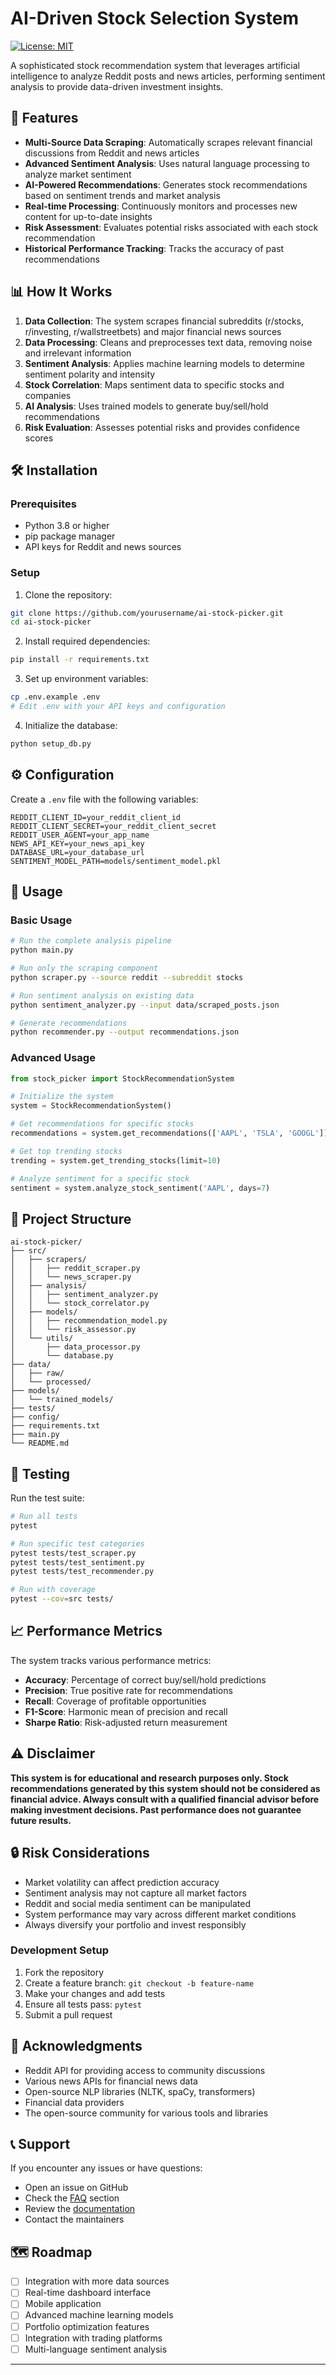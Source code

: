 # AI-Driven Stock Selection System
[![License: MIT](https://img.shields.io/badge/License-MIT-yellow.svg)](https://opensource.org/licenses/MIT)

A sophisticated stock recommendation system that leverages artificial intelligence to analyze Reddit posts and news articles, performing sentiment analysis to provide data-driven investment insights.

## 🚀 Features

- **Multi-Source Data Scraping**: Automatically scrapes relevant financial discussions from Reddit and news articles
- **Advanced Sentiment Analysis**: Uses natural language processing to analyze market sentiment
- **AI-Powered Recommendations**: Generates stock recommendations based on sentiment trends and market analysis
- **Real-time Processing**: Continuously monitors and processes new content for up-to-date insights
- **Risk Assessment**: Evaluates potential risks associated with each stock recommendation
- **Historical Performance Tracking**: Tracks the accuracy of past recommendations

## 📊 How It Works

1. **Data Collection**: The system scrapes financial subreddits (r/stocks, r/investing, r/wallstreetbets) and major financial news sources
2. **Data Processing**: Cleans and preprocesses text data, removing noise and irrelevant information
3. **Sentiment Analysis**: Applies machine learning models to determine sentiment polarity and intensity
4. **Stock Correlation**: Maps sentiment data to specific stocks and companies
5. **AI Analysis**: Uses trained models to generate buy/sell/hold recommendations
6. **Risk Evaluation**: Assesses potential risks and provides confidence scores

## 🛠️ Installation

### Prerequisites

- Python 3.8 or higher
- pip package manager
- API keys for Reddit and news sources

### Setup

1. Clone the repository:
```bash
git clone https://github.com/yourusername/ai-stock-picker.git
cd ai-stock-picker
```

2. Install required dependencies:
```bash
pip install -r requirements.txt
```

3. Set up environment variables:
```bash
cp .env.example .env
# Edit .env with your API keys and configuration
```

4. Initialize the database:
```bash
python setup_db.py
```

## ⚙️ Configuration

Create a `.env` file with the following variables:

```env
REDDIT_CLIENT_ID=your_reddit_client_id
REDDIT_CLIENT_SECRET=your_reddit_client_secret
REDDIT_USER_AGENT=your_app_name
NEWS_API_KEY=your_news_api_key
DATABASE_URL=your_database_url
SENTIMENT_MODEL_PATH=models/sentiment_model.pkl
```

## 🚀 Usage

### Basic Usage

```bash
# Run the complete analysis pipeline
python main.py

# Run only the scraping component
python scraper.py --source reddit --subreddit stocks

# Run sentiment analysis on existing data
python sentiment_analyzer.py --input data/scraped_posts.json

# Generate recommendations
python recommender.py --output recommendations.json
```

### Advanced Usage

```python
from stock_picker import StockRecommendationSystem

# Initialize the system
system = StockRecommendationSystem()

# Get recommendations for specific stocks
recommendations = system.get_recommendations(['AAPL', 'TSLA', 'GOOGL'])

# Get top trending stocks
trending = system.get_trending_stocks(limit=10)

# Analyze sentiment for a specific stock
sentiment = system.analyze_stock_sentiment('AAPL', days=7)
```

## 📁 Project Structure

```
ai-stock-picker/
├── src/
│   ├── scrapers/
│   │   ├── reddit_scraper.py
│   │   └── news_scraper.py
│   ├── analysis/
│   │   ├── sentiment_analyzer.py
│   │   └── stock_correlator.py
│   ├── models/
│   │   ├── recommendation_model.py
│   │   └── risk_assessor.py
│   └── utils/
│       ├── data_processor.py
│       └── database.py
├── data/
│   ├── raw/
│   └── processed/
├── models/
│   └── trained_models/
├── tests/
├── config/
├── requirements.txt
├── main.py
└── README.md
```

## 🧪 Testing

Run the test suite:

```bash
# Run all tests
pytest

# Run specific test categories
pytest tests/test_scraper.py
pytest tests/test_sentiment.py
pytest tests/test_recommender.py

# Run with coverage
pytest --cov=src tests/
```

## 📈 Performance Metrics

The system tracks various performance metrics:

- **Accuracy**: Percentage of correct buy/sell/hold predictions
- **Precision**: True positive rate for recommendations
- **Recall**: Coverage of profitable opportunities
- **F1-Score**: Harmonic mean of precision and recall
- **Sharpe Ratio**: Risk-adjusted return measurement

## ⚠️ Disclaimer

**This system is for educational and research purposes only. Stock recommendations generated by this system should not be considered as financial advice. Always consult with a qualified financial advisor before making investment decisions. Past performance does not guarantee future results.**

## 🔒 Risk Considerations

- Market volatility can affect prediction accuracy
- Sentiment analysis may not capture all market factors
- Reddit and social media sentiment can be manipulated
- System performance may vary across different market conditions
- Always diversify your portfolio and invest responsibly

### Development Setup

1. Fork the repository
2. Create a feature branch: `git checkout -b feature-name`
3. Make your changes and add tests
4. Ensure all tests pass: `pytest`
5. Submit a pull request

## 🙏 Acknowledgments

- Reddit API for providing access to community discussions
- Various news APIs for financial news data
- Open-source NLP libraries (NLTK, spaCy, transformers)
- Financial data providers
- The open-source community for various tools and libraries

## 📞 Support

If you encounter any issues or have questions:

- Open an issue on GitHub
- Check the [FAQ](FAQ.md) section
- Review the [documentation](docs/)
- Contact the maintainers

## 🗺️ Roadmap

- [ ] Integration with more data sources
- [ ] Real-time dashboard interface
- [ ] Mobile application
- [ ] Advanced machine learning models
- [ ] Portfolio optimization features
- [ ] Integration with trading platforms
- [ ] Multi-language sentiment analysis

---
